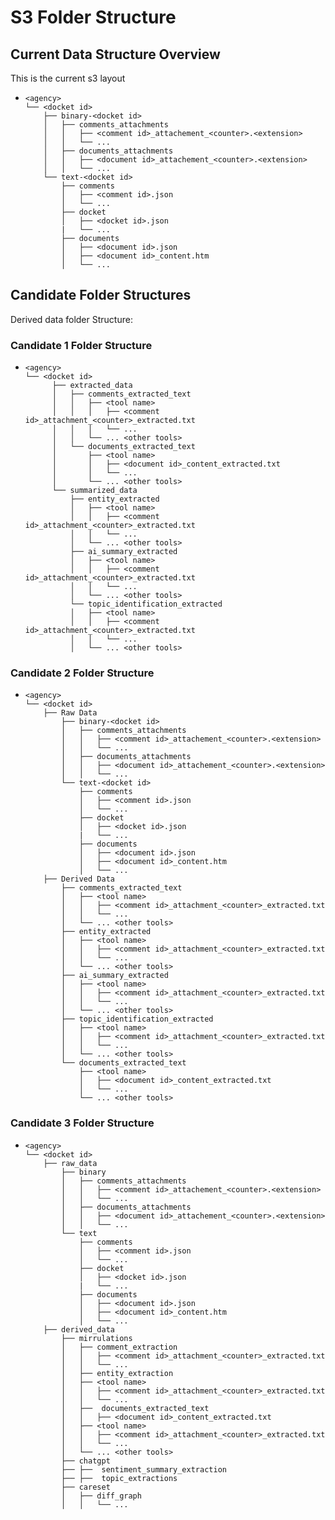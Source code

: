 # S3 Folder Structure

## Current Data Structure Overview 

This is the current s3 layout

-     <agency>
      └── <docket id>
          ├── binary-<docket id>
          │   ├── comments_attachments
          │   │   ├── <comment id>_attachement_<counter>.<extension>
          │   │   └── ...
          │   ├── documents_attachments
          │   │   ├── <document id>_attachement_<counter>.<extension>
          │   │   └── ...
          └── text-<docket id>
              ├── comments
              │   ├── <comment id>.json
              │   └── ...
              ├── docket
              │   ├── <docket id>.json
              |   └── ...
              ├── documents
              │   ├── <document id>.json
              │   ├── <document id>_content.htm
              │   └── ...


## Candidate Folder Structures
Derived data folder Structure: 

### Candidate 1 Folder Structure

-     <agency>
      └── <docket id>
            ├── extracted_data
            │   ├── comments_extracted_text
            │   │   ├── <tool name>
            │   │   │   ├── <comment id>_attachment_<counter>_extracted.txt
            │   │   │   └── ...
            │   │   └── ... <other tools>
            │   └── documents_extracted_text
            │       ├── <tool name>
            │       │   ├── <document id>_content_extracted.txt
            │       │   └── ...
            │       └── ... <other tools>
            └── summarized_data
                ├── entity_extracted
                │   ├── <tool name>
                │   │   ├── <comment id>_attachment_<counter>_extracted.txt
                │   │   └── ...
                │   └── ... <other tools>
                ├── ai_summary_extracted
                │   ├── <tool name>
                │   │   ├── <comment id>_attachment_<counter>_extracted.txt
                │   │   └── ...
                │   └── ... <other tools>
                └── topic_identification_extracted
                │   ├── <tool name>
                │   │   ├── <comment id>_attachment_<counter>_extracted.txt
                │   │   └── ...
                │   └── ... <other tools>
        


### Candidate 2 Folder Structure

-     <agency>
      └── <docket id>
          ├── Raw Data
              ├── binary-<docket id>
              │   ├── comments_attachments
              │   │   ├── <comment id>_attachement_<counter>.<extension>
              │   │   └── ...
              │   ├── documents_attachments
              │   │   ├── <document id>_attachement_<counter>.<extension>
              │   │   └── ...
              └── text-<docket id>
                  ├── comments
                  │   ├── <comment id>.json
                  │   └── ...
                  ├── docket
                  │   ├── <docket id>.json
                  |   └── ...
                  ├── documents
                  │   ├── <document id>.json
                  │   ├── <document id>_content.htm
                  │   └── ...
          ├── Derived Data
              ├── comments_extracted_text
              │   ├── <tool name>
              │   │   ├── <comment id>_attachment_<counter>_extracted.txt
              │   │   └── ...
              │   └── ... <other tools>
              ├── entity_extracted
              │   ├── <tool name>
              │   │   ├── <comment id>_attachment_<counter>_extracted.txt
              │   │   └── ...
              │   └── ... <other tools>
              ├── ai_summary_extracted
              │   ├── <tool name>
              │   │   ├── <comment id>_attachment_<counter>_extracted.txt
              │   │   └── ...
              │   └── ... <other tools>
              ├── topic_identification_extracted
              │   ├── <tool name>
              │   │   ├── <comment id>_attachment_<counter>_extracted.txt
              │   │   └── ...
              │   └── ... <other tools>
              └── documents_extracted_text
                  ├── <tool name>
                  │   ├── <document id>_content_extracted.txt
                  │   └── ...
                  └── ... <other tools>


### Candidate 3 Folder Structure

-     <agency>
      └── <docket id>
          ├── raw_data
              ├── binary
              │   ├── comments_attachments
              │   │   ├── <comment id>_attachement_<counter>.<extension>
              │   │   └── ...
              │   ├── documents_attachments
              │   │   ├── <document id>_attachement_<counter>.<extension>
              │   │   └── ...
              └── text
                  ├── comments
                  │   ├── <comment id>.json
                  │   └── ...
                  ├── docket
                  │   ├── <docket id>.json
                  |   └── ...
                  ├── documents
                  │   ├── <document id>.json
                  │   ├── <document id>_content.htm
                  │   └── ...
          ├── derived_data
              ├── mirrulations
              │   ├── comment_extraction
              │   │   ├── <comment id>_attachment_<counter>_extracted.txt
              │   │   └── ...
              │   ├── entity_extraction
              │   ├── <tool name>
              │   │   ├── <comment id>_attachment_<counter>_extracted.txt
              │   │   └── ...
              │   ├──  documents_extracted_text
              │   │   ├── <document id>_content_extracted.txt   
              │   ├── <tool name>
              │   │   ├── <comment id>_attachment_<counter>_extracted.txt
              │   │   └── ...
              │   └── ... <other tools>
              ├── chatgpt
              ├── ├──  sentiment_summary_extraction
              ├── ├──  topic_extractions                    
              ├── careset
              │   ├── diff_graph
              │   │   └── ...  


